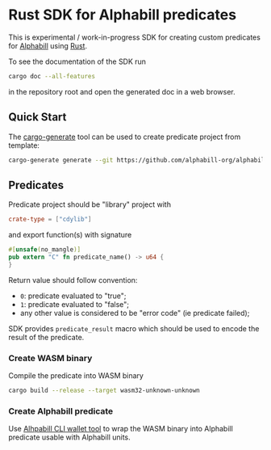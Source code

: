 # Rust SDK for Alphabill predicates

This is experimental / work-in-progress SDK for creating custom predicates
for [Alphabill](https://alphabill.org/) using [Rust](https://www.rust-lang.org/).

To see the documentation of the SDK run
```sh
cargo doc --all-features
```
in the repository root and open the generated doc in a web browser.


## Quick Start

The [cargo-generate](https://cargo-generate.github.io/cargo-generate/) tool can
be used to create predicate project from template:

```sh
cargo-generate generate --git https://github.com/alphabill-org/alphabill-rust-predicates-sdk template
```

## Predicates

Predicate project should be "library" project with
```toml
crate-type = ["cdylib"]
```
and export function(s) with signature
```rust
#[unsafe(no_mangle)]
pub extern "C" fn predicate_name() -> u64 {
}
```

Return value should follow convention:
 - `0`: predicate evaluated to "true";
 - `1`: predicate evaluated to "false";
 - any other value is considered to be "error code" (ie predicate failed);

SDK provides `predicate_result` macro which should be used to encode
the result of the predicate.


### Create WASM binary

Compile the predicate into WASM binary
```sh
cargo build --release --target wasm32-unknown-unknown
```

### Create Alphabill predicate

Use [Alhpabill CLI wallet tool](https://github.com/alphabill-org/alphabill-wallet)
to wrap the WASM binary into Alphabill predicate usable with Alphabill units.
